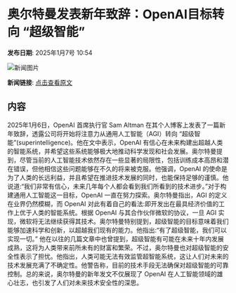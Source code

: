 # 奥尔特曼发表新年致辞：OpenAI目标转向 “超级智能”

**发布日期**: 2025年1月7号 10:54

![新闻图片](https://pic.chinaz.com/picmap/202405110933330041_0.jpg)

**新闻链接**: [点击查看原文](https://www.aibase.com/zh/news/14517)

## 内容

2025年1月6日，OpenAI 首席执行官 Sam Altman 在其个人博客上发表了一篇新年致辞，透露公司将开始将注意力从通用人工智能（AGI）转向 “超级智能”(superintelligence)。他在文中表示，OpenAI 有信心在未来构建出超越人类的智能系统，并希望这些系统能够极大地推动科学发现和社会发展。奥尔特曼提到，尽管当前的人工智能技术依然存在一些显著的局限性，包括训练成本高昂和潜在错误，但他相信这些问题能够在不久的将来被克服。他强调，OpenAI 的使命是为了人类的长远利益，并且希望在推进技术发展的同时，也能保持足够的谨慎。他说道:“我们非常有信心，未来几年每个人都会看到我们所看到的技术进步。”对于构建通用人工智能这一目标，OpenAI 一直在努力探索。奥尔特曼指出，AGI 的定义在业界仍然模糊，而 OpenAI 对此有着自己的看法:即开发出在最具经济价值的工作上优于人类的智能系统。根据 OpenAI 与其合作伙伴微软的协议，一旦 AGI 实现，微软将无法继续获得其技术。奥尔特曼特别提到，超级智能的目标意味着我们能够加速科学和创新，以超越我们现有的能力。他指出:“有了超级智能，我们可以实现一切。” 他在以往的几篇文章中也曾提到，超级智能有可能在未来十年内发展成熟，这将为人类带来前所未有的财富和繁荣。不过，奥尔特曼也对超级智能的安全性表示了担忧。他指出，人类可能无法有效监管超智能系统，这让人们对未来的技术发展充满了不确定性。他警告称，目前的技术手段无法确保对超级智能的可靠控制。总的来说，奥尔特曼的新年发文不仅展现了 OpenAI 在人工智能领域的雄心壮志，也引发了人们对未来技术安全性的深思。
